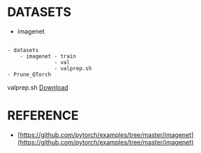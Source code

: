 # DATASETS

- imagenet

```shell

- datasets
    - imagenet - train
               - val
               - valprep.sh
- Prune_QTorch
```

valprep.sh [Download](https://github.com/pytorch/examples/tree/master/imagenet)

# REFERENCE
- [https://github.com/pytorch/examples/tree/master/imagenet](https://github.com/pytorch/examples/tree/master/imagenet)
